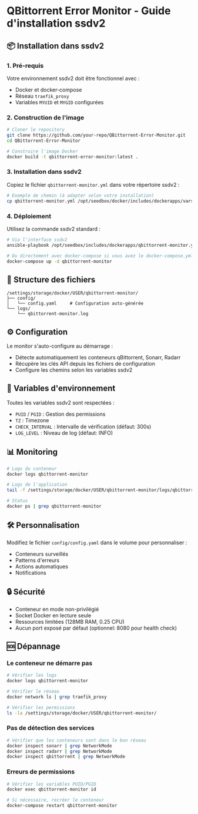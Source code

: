 # QBittorrent Error Monitor - Guide d'installation ssdv2

## 📦 Installation dans ssdv2

### 1. Pré-requis

Votre environnement ssdv2 doit être fonctionnel avec :
- Docker et docker-compose
- Réseau `traefik_proxy` 
- Variables `MYUID` et `MYGID` configurées

### 2. Construction de l'image

```bash
# Cloner le repository
git clone https://github.com/your-repo/QBittorrent-Error-Monitor.git
cd QBittorrent-Error-Monitor

# Construire l'image Docker
docker build -t qbittorrent-error-monitor:latest .
```

### 3. Installation dans ssdv2

Copiez le fichier `qbittorrent-monitor.yml` dans votre répertoire ssdv2 :

```bash
# Exemple de chemin (à adapter selon votre installation)
cp qbittorrent-monitor.yml /opt/seedbox/docker/includes/dockerapps/vars/
```

### 4. Déploiement

Utilisez la commande ssdv2 standard :

```bash
# Via l'interface ssdv2
ansible-playbook /opt/seedbox/includes/dockerapps/qbittorrent-monitor.yml

# Ou directement avec docker-compose si vous avez le docker-compose.yml généré
docker-compose up -d qbittorrent-monitor
```

## 📁 Structure des fichiers

```
/settings/storage/docker/USER/qbittorrent-monitor/
├── config/
│   └── config.yaml     # Configuration auto-générée
└── logs/
    └── qbittorrent-monitor.log
```

## ⚙️ Configuration

Le monitor s'auto-configure au démarrage :
- Détecte automatiquement les conteneurs qBittorrent, Sonarr, Radarr
- Récupère les clés API depuis les fichiers de configuration
- Configure les chemins selon les variables ssdv2

## 🔧 Variables d'environnement

Toutes les variables ssdv2 sont respectées :
- `PUID` / `PGID` : Gestion des permissions
- `TZ` : Timezone
- `CHECK_INTERVAL` : Intervalle de vérification (défaut: 300s)
- `LOG_LEVEL` : Niveau de log (défaut: INFO)

## 📊 Monitoring

```bash
# Logs du conteneur
docker logs qbittorrent-monitor

# Logs de l'application
tail -f /settings/storage/docker/USER/qbittorrent-monitor/logs/qbittorrent-monitor.log

# Status
docker ps | grep qbittorrent-monitor
```

## 🛠️ Personnalisation

Modifiez le fichier `config/config.yaml` dans le volume pour personnaliser :
- Conteneurs surveillés
- Patterns d'erreurs
- Actions automatiques
- Notifications

## 🔒 Sécurité

- Conteneur en mode non-privilégié
- Socket Docker en lecture seule
- Ressources limitées (128MB RAM, 0.25 CPU)
- Aucun port exposé par défaut (optionnel: 8080 pour health check)

## 🆘 Dépannage

### Le conteneur ne démarre pas
```bash
# Vérifier les logs
docker logs qbittorrent-monitor

# Vérifier le réseau
docker network ls | grep traefik_proxy

# Vérifier les permissions
ls -la /settings/storage/docker/USER/qbittorrent-monitor/
```

### Pas de détection des services
```bash
# Vérifier que les conteneurs sont dans le bon réseau
docker inspect sonarr | grep NetworkMode
docker inspect radarr | grep NetworkMode
docker inspect qbittorrent | grep NetworkMode
```

### Erreurs de permissions
```bash
# Vérifier les variables PUID/PGID
docker exec qbittorrent-monitor id

# Si nécessaire, recréer le conteneur
docker-compose restart qbittorrent-monitor
```
